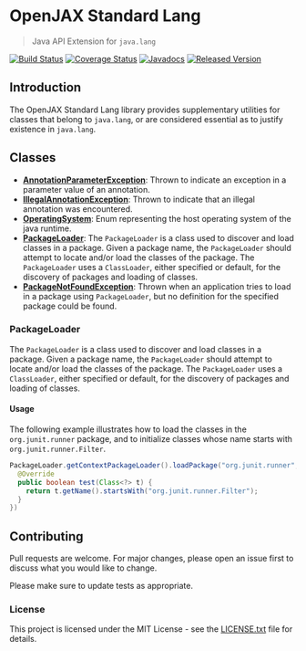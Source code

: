 # OpenJAX Standard Lang

> Java API Extension for `java.lang`

[![Build Status](https://travis-ci.org/openjax/standard-lang.png)](https://travis-ci.org/openjax/standard-lang)
[![Coverage Status](https://coveralls.io/repos/github/openjax/standard-lang/badge.svg)](https://coveralls.io/github/openjax/standard-lang)
[![Javadocs](https://www.javadoc.io/badge/org.openjax.standard/lang.svg)](https://www.javadoc.io/doc/org.openjax.standard/lang)
[![Released Version](https://img.shields.io/maven-central/v/org.openjax.standard/lang.svg)](https://mvnrepository.com/artifact/org.openjax.standard/lang)

## Introduction

The OpenJAX Standard Lang library provides supplementary utilities for classes that belong to `java.lang`, or are considered essential as to justify existence in `java.lang`.

## Classes

* **[AnnotationParameterException](src/main/java/org/openjax/standard/lang/AnnotationParameterException.java)**: Thrown to indicate an exception in a parameter value of an annotation.
* **[IllegalAnnotationException](src/main/java/org/openjax/standard/lang/IllegalAnnotationException.java)**: Thrown to indicate that an illegal annotation was encountered.
* **[OperatingSystem](src/main/java/org/openjax/standard/lang/OperatingSystem.java)**: Enum representing the host operating system of the java runtime.
* **[PackageLoader](src/main/java/org/openjax/standard/lang/PackageLoader.java)**: The `PackageLoader` is a class used to discover and load classes in a package. Given a package name, the `PackageLoader` should attempt to locate and/or load the classes of the package. The `PackageLoader` uses a `ClassLoader`, either specified or default, for the discovery of packages and loading of classes.
* **[PackageNotFoundException](src/main/java/org/openjax/standard/lang/PackageNotFoundException.java)**: Thrown when an application tries to load in a package using `PackageLoader`, but no definition for the specified package could be found.

### PackageLoader

The `PackageLoader` is a class used to discover and load classes in a package. Given a package name, the `PackageLoader` should attempt to locate and/or load the classes of the package. The `PackageLoader` uses a `ClassLoader`, either specified or default, for the discovery of packages and loading of classes.

#### Usage

The following example illustrates how to load the classes in the `org.junit.runner` package, and to initialize classes whose name starts with `org.junit.runner.Filter`.

```java
PackageLoader.getContextPackageLoader().loadPackage("org.junit.runner", new Predicate<Class<?>>() {
  @Override
  public boolean test(Class<?> t) {
    return t.getName().startsWith("org.junit.runner.Filter");
  }
})
```

## Contributing

Pull requests are welcome. For major changes, please open an issue first to discuss what you would like to change.

Please make sure to update tests as appropriate.

### License

This project is licensed under the MIT License - see the [LICENSE.txt](LICENSE.txt) file for details.